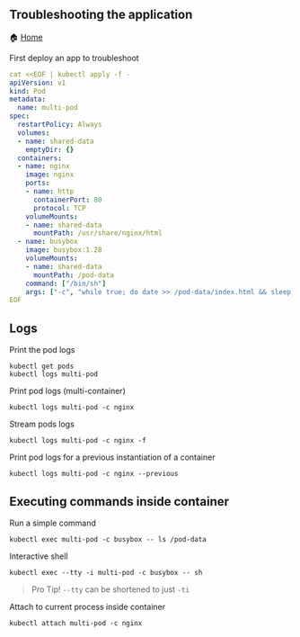 Troubleshooting the application
---
🏠 [Home](/workshops/troubleshooting/README.md)

First deploy an app to troubleshoot
```yaml
cat <<EOF | kubectl apply -f -
apiVersion: v1
kind: Pod
metadata:
  name: multi-pod
spec:
  restartPolicy: Always
  volumes:
  - name: shared-data
    emptyDir: {}
  containers:
  - name: nginx
    image: nginx
    ports:
    - name: http
      containerPort: 80
      protocol: TCP
    volumeMounts:
    - name: shared-data
      mountPath: /usr/share/nginx/html
  - name: busybox
    image: busybox:1.28
    volumeMounts:
    - name: shared-data
      mountPath: /pod-data
    command: ["/bin/sh"]
    args: ["-c", "while true; do date >> /pod-data/index.html && sleep 1; done"]
EOF
```

## Logs
Print the pod logs
```
kubectl get pods 
kubectl logs multi-pod
```

Print pod logs (multi-container)
```
kubectl logs multi-pod -c nginx 
```

Stream pods logs
```
kubectl logs multi-pod -c nginx -f
```

Print pod logs for a previous instantiation of a container
```
kubectl logs multi-pod -c nginx --previous
```

## Executing commands inside container

Run a simple command
```
kubectl exec multi-pod -c busybox -- ls /pod-data
```

Interactive shell 
```
kubectl exec --tty -i multi-pod -c busybox -- sh
```
> Pro Tip! `--tty` can be shortened to just `-ti`

Attach to current process inside container
```
kubectl attach multi-pod -c nginx
```

